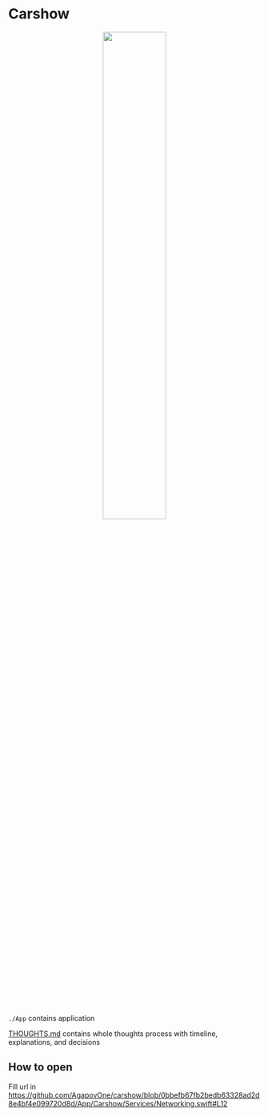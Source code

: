 # Carshow

<p align="center">
<img style="width:50%;" src="https://user-images.githubusercontent.com/4246455/197627940-a178f2d0-42dd-4e49-8910-63c25260128f.png" />
</p>

`./App` contains application

[THOUGHTS.md](THOUGHTS.md) contains whole thoughts process with timeline, explanations, and decisions

## How to open

Fill url in https://github.com/AgapovOne/carshow/blob/0bbefb67fb2bedb63328ad2d8e4bf4e099720d8d/App/Carshow/Services/Networking.swift#L12
